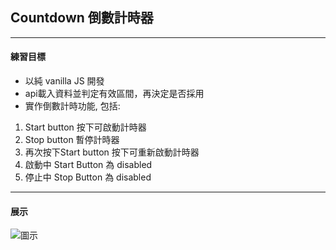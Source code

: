 ## Countdown 倒數計時器
---
#### 練習目標
- 以純 vanilla JS 開發
- api載入資料並判定有效區間，再決定是否採用
- 實作倒數計時功能, 包括: 
1. Start button 按下可啟動計時器
2. Stop button 暫停計時器
3. 再次按下Start button 按下可重新啟動計時器
4. 啟動中 Start Button 為 disabled
5. 停止中 Stop Button 為 disabled

---
#### 展示
![圖示](https://imgur.com/V9CEwwO.jpg)



